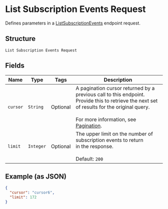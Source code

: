 
# List Subscription Events Request

Defines parameters in a
[ListSubscriptionEvents](#endpoint-subscriptions-listsubscriptionevents)
endpoint request.

## Structure

`List Subscription Events Request`

## Fields

| Name | Type | Tags | Description |
|  --- | --- | --- | --- |
| `cursor` | `String` | Optional | A pagination cursor returned by a previous call to this endpoint.<br>Provide this to retrieve the next set of results for the original query.<br><br>For more information, see [Pagination](https://developer.squareup.com/docs/working-with-apis/pagination). |
| `limit` | `Integer` | Optional | The upper limit on the number of subscription events to return<br>in the response.<br><br>Default: `200` |

## Example (as JSON)

```json
{
  "cursor": "cursor6",
  "limit": 172
}
```

